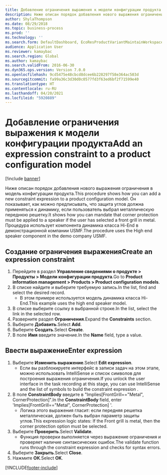 ```yaml
---
title: Добавление ограничения выражения к модели конфигурации продукта
description: Ниже описан порядок добавления нового выражения ограничения в модель конфигурации продукта.
author: ShylaThompson
ms.date: 08/29/2018
ms.topic: business-process
ms.prod: ''
ms.technology: ''
ms.search.form: DefaultDashboard, EcoResProductVariantMaintainWorkspace, PCProductConfigurationModelListPage, PCProductConfigurationModelDetails, SysClientPolymorphicCreateSelector, PCConstraintEditor, PCRuntimeConfiguratorValidate
audience: Application User
ms.reviewer: kamaybac
ms.search.region: Global
ms.author: kamaybac
ms.search.validFrom: 2016-06-30
ms.dyn365.ops.version: Version 7.0.0
ms.openlocfilehash: 9cd5475e48cbcd8dcee6b228297f58e364ac503d
ms.sourcegitcommit: fa99a36c3d30d0c0577fd3f63ed6bf2f71599e40
ms.translationtype: HT
ms.contentlocale: ru-RU
ms.lasthandoff: 04/20/2021
ms.locfileid: "5920889"
---
```

# <a name="add-an-expression-constraint-to-a-product-configuration-model"></a><span data-ttu-id="ed39c-103">Добавление ограничения выражения к модели конфигурации продукта</span><span class="sxs-lookup"><span data-stu-id="ed39c-103">Add an expression constraint to a product configuration model</span></span>

[!include [banner](../../includes/banner.md)]

<span data-ttu-id="ed39c-104">Ниже описан порядок добавления нового выражения ограничения в модель конфигурации продукта.</span><span class="sxs-lookup"><span data-stu-id="ed39c-104">This procedure shows how you can add a new constraint expression to a product configuration model.</span></span> <span data-ttu-id="ed39c-105">Он показывает, как можно предписывать, что защита углов должна применяться к динамику, если пользователь выбрал металлическую переднюю решетку.</span><span class="sxs-lookup"><span data-stu-id="ed39c-105">It shows how you can mandate that corner protection must be applied to a speaker if the user has selected a front grill in metal.</span></span> <span data-ttu-id="ed39c-106">Процедура использует компонента динамика класса Hi-End в демонстрационной компании USMF.</span><span class="sxs-lookup"><span data-stu-id="ed39c-106">The procedure uses the High end speaker component in the demo company USMF.</span></span>

## <a name="create-an-expression-constraint"></a><span data-ttu-id="ed39c-107">Создание ограничения выражения</span><span class="sxs-lookup"><span data-stu-id="ed39c-107">Create an expression constraint</span></span>

1. <span data-ttu-id="ed39c-108">Перейдите в раздел **Управление сведениями о продукте \> Продукты \> Модели конфигурации продукта**.</span><span class="sxs-lookup"><span data-stu-id="ed39c-108">Go to **Product information management \> Products \> Product configuration models**.</span></span>
3. <span data-ttu-id="ed39c-109">В списке найдите и выберите требуемую запись.</span><span class="sxs-lookup"><span data-stu-id="ed39c-109">In the list, find and select the desired record.</span></span>
    * <span data-ttu-id="ed39c-110">В этом примере используется модель динамика класса Hi-End.</span><span class="sxs-lookup"><span data-stu-id="ed39c-110">This example uses the high end speaker model.</span></span>  
4. <span data-ttu-id="ed39c-111">В списке выберите ссылку в выбранной строке.</span><span class="sxs-lookup"><span data-stu-id="ed39c-111">In the list, select the link in the selected row.</span></span>
5. <span data-ttu-id="ed39c-112">Разверните раздел **Ограничения**.</span><span class="sxs-lookup"><span data-stu-id="ed39c-112">Expand the **Constraints** section.</span></span>
6. <span data-ttu-id="ed39c-113">Выберите **Добавить**.</span><span class="sxs-lookup"><span data-stu-id="ed39c-113">Select **Add**.</span></span>
7. <span data-ttu-id="ed39c-114">Выберите **Создать**.</span><span class="sxs-lookup"><span data-stu-id="ed39c-114">Select **Create**.</span></span>
8. <span data-ttu-id="ed39c-115">В поле **Имя** введите значение.</span><span class="sxs-lookup"><span data-stu-id="ed39c-115">In the **Name** field, type a value.</span></span>

## <a name="enter-expression"></a><span data-ttu-id="ed39c-116">Ввести выражение</span><span class="sxs-lookup"><span data-stu-id="ed39c-116">Enter expression</span></span>

1. <span data-ttu-id="ed39c-117">Выберите **Изменить выражение**.</span><span class="sxs-lookup"><span data-stu-id="ed39c-117">Select **Edit expression**.</span></span>
    * <span data-ttu-id="ed39c-118">Если вы разблокируете интерфейс в записи задач на этом этапе, можно использовать IntelliSense и список символов для построения выражения ограничения.</span><span class="sxs-lookup"><span data-stu-id="ed39c-118">If you unlock the user interface in the task recording at this stage, you can use IntelliSense and the list of symbols to build the constraint expression .</span></span>  
2. <span data-ttu-id="ed39c-119">В поле **ConstraintBody** введите в "Implies[FrontGrill=="Metal", CornerProtection]".</span><span class="sxs-lookup"><span data-stu-id="ed39c-119">In the **ConstraintBody** field, enter 'Implies[FrontGrill=="Metal", CornerProtection] '.</span></span>
    * <span data-ttu-id="ed39c-120">Логика этого выражения гласит: если передняя решетка металлическая, должен быть выбран параметр защиты углов.</span><span class="sxs-lookup"><span data-stu-id="ed39c-120">This expression logic states: If the Front grill is  metal, then the corner protection option must be selected.</span></span>  
3. <span data-ttu-id="ed39c-121">Выберите **Проверить**.</span><span class="sxs-lookup"><span data-stu-id="ed39c-121">Select **Validate**.</span></span>
    * <span data-ttu-id="ed39c-122">Функция проверки выполняется через выражение ограничения и проверяет наличие синтаксических ошибок.</span><span class="sxs-lookup"><span data-stu-id="ed39c-122">The validate function runs through the constraint expression and checks for syntax errors.</span></span>  
4. <span data-ttu-id="ed39c-123">Выберите **Закрыть**.</span><span class="sxs-lookup"><span data-stu-id="ed39c-123">Select **Close**.</span></span>
5. <span data-ttu-id="ed39c-124">Нажмите **ОК**.</span><span class="sxs-lookup"><span data-stu-id="ed39c-124">Select **OK**.</span></span>



[!INCLUDE[footer-include](../../../includes/footer-banner.md)]